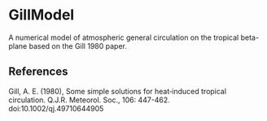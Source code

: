 # GillModel
A numerical model of atmospheric general circulation on the tropical beta-plane based on the Gill 1980 paper.


## References

Gill, A. E. (1980), Some simple solutions for heat‐induced tropical circulation. Q.J.R. Meteorol. Soc., 106: 447-462. doi:10.1002/qj.49710644905
